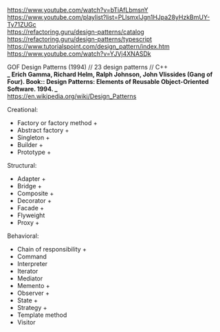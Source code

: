 https://www.youtube.com/watch?v=bTiAfLbmsnY  
https://www.youtube.com/playlist?list=PLlsmxlJgn1HJpa28yHzkBmUY-Ty71ZUGc  
https://refactoring.guru/design-patterns/catalog  
https://refactoring.guru/design-patterns/typescript  
https://www.tutorialspoint.com/design_pattern/index.htm  
https://www.youtube.com/watch?v=YJVj4XNASDk

GOF Design Patterns (1994) // 23 design patterns // C++  
**_ Erich Gamma, Richard Helm, Ralph Johnson, John Vlissides (Gang of Four). Book:: Design Patterns: Elements of Reusable Object-Oriented Software. 1994. _**  
https://en.wikipedia.org/wiki/Design_Patterns

Creational:

- Factory or factory method +
- Abstract factory +
- Singleton +
- Builder +
- Prototype +

Structural:

- Adapter +
- Bridge +
- Composite +
- Decorator +
- Facade +
- Flyweight
- Proxy +

Behavioral:

- Chain of responsibility +
- Command
- Interpreter
- Iterator
- Mediator
- Memento +
- Observer +
- State +
- Strategy +
- Template method
- Visitor
